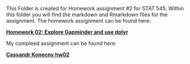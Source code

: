 This Folder is created for Homework assignment #2 for STAT 545. Within this folder you will find the markdown and Rmarkdown files for the assignment. The homework assignment can be found here:

[**Homework 02: Explore Gapminder and use dplyr**](https://stat545.com/hw02_explore-gapminder-dplyr.html)

My compleed assignment can be found here: 

[**Cassandr Konecny hw02**](https://github.com/CassKon/STAT545-hw-konecny-cassandra/blob/35c72189cbbd2946a58688a22775c3e3cb286f7e/hw-2/hw_02_gapminder_dplyr.md)